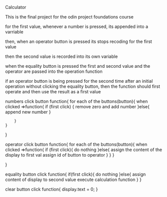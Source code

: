 Calculator

This is the final project for the odin project foundations course

for the first value, whenever a number is pressed, its appended into a varriable 

then, when an operator button is pressed its stops recoding for the first value

then the second value is recorded into its own variable

when the equality button is pressed the first and second value and the operator are passed into the operation function

if an operator button is being pressed for the second time after an initial operation without clicking the equality button, then the function should first operate and then use the result as a first value



numbers click button function{
    for each of the buttons(button){
        when clicked =>function{
            if (first click) {
                remove zero and add number
            }else{
                append new number
            }

        }
    }
}

operator click button function{
    for each of the buttons(button){
        when clicked =>function{
            if (first click){
                do nothing
            }else{
                assign the content of the display to first val
                assign id of button to operator
            } 
        }
    }
    
}

equality button click function{
    if(first click){
        do nothing
    }else{
        assign content of display to second value
        execute calculation function
    }
}

clear button click function{
    display.text = 0;
}